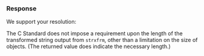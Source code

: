 ### Response

We support your resolution:

The C Standard does not impose a requirement upon the length of the transformed
string output from `strxfrm`, other than a limitation on the size of objects.
(The returned value does indicate the necessary length.)
